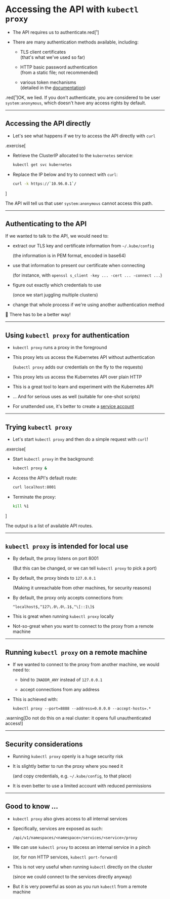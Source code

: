 # Accessing the API with `kubectl proxy`

- The API requires us to authenticate.red[¹]

- There are many authentication methods available, including:

  - TLS client certificates
    <br/>
    (that's what we've used so far)

  - HTTP basic password authentication
    <br/>
    (from a static file; not recommended)

  - various token mechanisms
    <br/>
    (detailed in the [documentation](https://kubernetes.io/docs/reference/access-authn-authz/authentication/#authentication-strategies))

.red[¹]OK, we lied. If you don't authenticate, you are considered to
be user `system:anonymous`, which doesn't have any access rights by default.

---

## Accessing the API directly

- Let's see what happens if we try to access the API directly with `curl`

.exercise[

- Retrieve the ClusterIP allocated to the `kubernetes` service:
  ```bash
  kubectl get svc kubernetes
  ```

- Replace the IP below and try to connect with `curl`:
  ```bash
  curl -k https://`10.96.0.1`/
  ```

]

The API will tell us that user `system:anonymous` cannot access this path.

---

## Authenticating to the API

If we wanted to talk to the API, we would need to:

- extract our TLS key and certificate information from `~/.kube/config`

  (the information is in PEM format, encoded in base64)

- use that information to present our certificate when connecting

  (for instance, with `openssl s_client -key ... -cert ... -connect ...`)

- figure out exactly which credentials to use

  (once we start juggling multiple clusters)

- change that whole process if we're using another authentication method

🤔 There has to be a better way!

---

## Using `kubectl proxy` for authentication

- `kubectl proxy` runs a proxy in the foreground

- This proxy lets us access the Kubernetes API without authentication

  (`kubectl proxy` adds our credentials on the fly to the requests)

- This proxy lets us access the Kubernetes API over plain HTTP

- This is a great tool to learn and experiment with the Kubernetes API

- ... And for serious uses as well (suitable for one-shot scripts)

- For unattended use, it's better to create a [service account](https://kubernetes.io/docs/tasks/configure-pod-container/configure-service-account/)

---

## Trying `kubectl proxy`

- Let's start `kubectl proxy` and then do a simple request with `curl`!

.exercise[

- Start `kubectl proxy` in the background:
  ```bash
  kubectl proxy &
  ```

- Access the API's default route:
  ```bash
  curl localhost:8001
  ```

<!--
```wait /version```
```key ^J```
-->

- Terminate the proxy:
  ```bash
  kill %1
  ```

]

The output is a list of available API routes.

---

## `kubectl proxy` is intended for local use

- By default, the proxy listens on port 8001

  (But this can be changed, or we can tell `kubectl proxy` to pick a port)

- By default, the proxy binds to `127.0.0.1`

  (Making it unreachable from other machines, for security reasons)

- By default, the proxy only accepts connections from:

  `^localhost$,^127\.0\.0\.1$,^\[::1\]$`

- This is great when running `kubectl proxy` locally

- Not-so-great when you want to connect to the proxy from a remote machine

---

## Running `kubectl proxy` on a remote machine

- If we wanted to connect to the proxy from another machine, we would need to:

  - bind to `INADDR_ANY` instead of `127.0.0.1`

  - accept connections from any address

- This is achieved with:
  ```
  kubectl proxy --port=8888 --address=0.0.0.0 --accept-hosts=.*
  ```

.warning[Do not do this on a real cluster: it opens full unauthenticated access!]

---

## Security considerations

- Running `kubectl proxy` openly is a huge security risk

- It is slightly better to run the proxy where you need it

  (and copy credentials, e.g. `~/.kube/config`, to that place)

- It is even better to use a limited account with reduced permissions

---

## Good to know ...

- `kubectl proxy` also gives access to all internal services

- Specifically, services are exposed as such:
  ```
  /api/v1/namespaces/<namespace>/services/<service>/proxy
  ```

- We can use `kubectl proxy` to access an internal service in a pinch

  (or, for non HTTP services, `kubectl port-forward`)

- This is not very useful when running `kubectl` directly on the cluster

  (since we could connect to the services directly anyway)

- But it is very powerful as soon as you run `kubectl` from a remote machine
